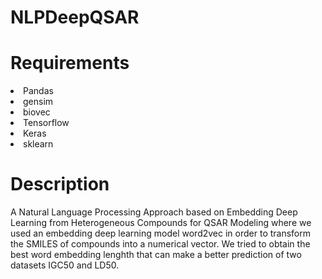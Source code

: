 # NLPDeepQSAR
<h1> Requirements </h1>
<li> Pandas </li>
<li> gensim </li>
<li> biovec </li>
<li> Tensorflow </li>
<li> Keras </li>
<li> sklearn </li>
<h1> Description </h1>
A Natural Language Processing Approach based on Embedding Deep Learning from Heterogeneous Compounds for QSAR Modeling where we used an embedding deep learning model word2vec in order to transform the SMILES of compounds into a numerical vector. We tried to obtain the best word embedding lenghth that can make a better prediction of two datasets IGC50 and LD50.
